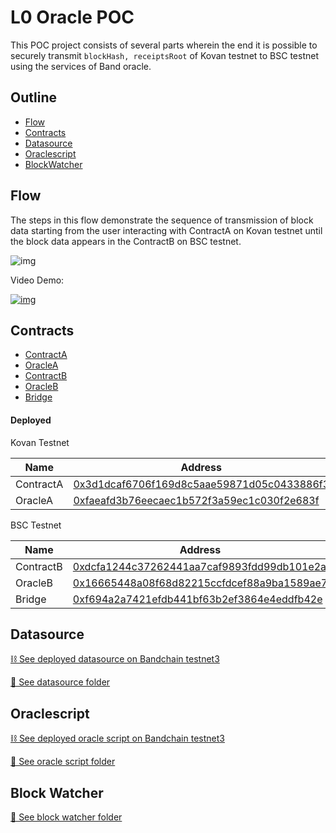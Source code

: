 # L0 Oracle POC

This POC project consists of several parts wherein the end it is possible to securely transmit `blockHash, receiptsRoot` of Kovan testnet to BSC testnet using the services of Band oracle.

## Outline

- [Flow](#Flow)
- [Contracts](#Contracts)
- [Datasource](#Datasource)
- [Oraclescript](#Oraclescript)
- [BlockWatcher](#BlockWatcher)

## Flow

The steps in this flow demonstrate the sequence of transmission of block data starting from the user interacting with ContractA on Kovan testnet until the block data appears in the ContractB on BSC testnet.

![img](https://user-images.githubusercontent.com/12705423/131868544-8e1678d3-acc2-4fc1-a2a3-1c8dc62d2363.png)

Video Demo:

[![img](https://user-images.githubusercontent.com/12705423/131883015-27f3f602-3569-465f-9542-fa586e1ed79d.png)](https://www.youtube.com/watch?v=I3ho5ezB8mI)

## Contracts

- [ContractA](./poc_contracts/ContractA.sol)
- [OracleA](./poc_contracts/OracleA.sol)
- [ContractB](./poc_contracts/ContractB.sol)
- [OracleB](./poc_contracts/OracleB.sol)
- [Bridge](https://github.com/prin-r/bridge-sol-08/blob/master/contracts/bridge/Bridge.sol)

#### Deployed

Kovan Testnet

| Name      | Address                                                                                                                          |
| --------- | -------------------------------------------------------------------------------------------------------------------------------- |
| ContractA | [0x3d1dcaf6706f169d8c5aae59871d05c0433886f3](https://kovan.etherscan.io/address/0x3d1dcaf6706f169d8c5aae59871d05c0433886f3#code) |
| OracleA   | [0xfaeafd3b76eecaec1b572f3a59ec1c030f2e683f](https://kovan.etherscan.io/address/0xfaeafd3b76eecaec1b572f3a59ec1c030f2e683f#code) |

BSC Testnet

| Name      | Address                                                                                                                           |
| --------- | --------------------------------------------------------------------------------------------------------------------------------- |
| ContractB | [0xdcfa1244c37262441aa7caf9893fdd99db101e2a](https://testnet.bscscan.com/address/0xdcfa1244c37262441aa7caf9893fdd99db101e2a#code) |
| OracleB   | [0x16665448a08f68d82215ccfdcef88a9ba1589ae7](https://testnet.bscscan.com/address/0x16665448a08f68d82215ccfdcef88a9ba1589ae7#code) |
| Bridge    | [0xf694a2a7421efdb441bf63b2ef3864e4eddfb42e](https://testnet.bscscan.com/address/0xf694a2a7421efdb441bf63b2ef3864e4eddfb42e#code) |

## Datasource

[⛓️ See deployed datasource on Bandchain testnet3](https://laozi-testnet3.cosmoscan.io/data-source/95)

[📁 See datasource folder](./datasource)

## Oraclescript

[⛓️ See deployed oracle script on Bandchain testnet3](https://laozi-testnet3.cosmoscan.io/oracle-script/58)

[📁 See oracle script folder](./oracle_script)

## Block Watcher

[📁 See block watcher folder](./block_watcher)
